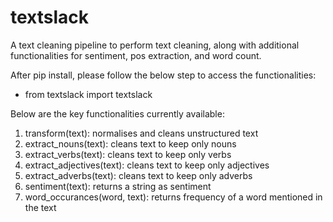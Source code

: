 # textslack
A text cleaning pipeline to perform text cleaning, along with additional functionalities for sentiment, pos extraction, and word count.

After pip install, please follow the below step to access the functionalities:
* from textslack import textslack

Below are the key functionalities currently available:

1. transform(text): normalises and cleans unstructured text
2. extract_nouns(text): cleans text to keep only nouns
3. extract_verbs(text): cleans text to keep only verbs
4. extract_adjectives(text): cleans text to keep only adjectives
5. extract_adverbs(text): cleans text to keep only adverbs
6. sentiment(text): returns a string as sentiment
7. word_occurances(word, text): returns frequency of a word mentioned in the text